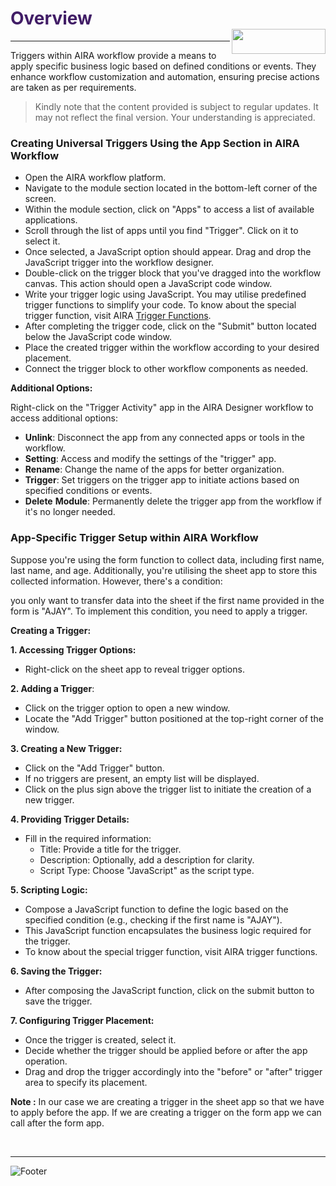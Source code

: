 <h1><span style="color: #411d66;">Overview                                                    <img align="right" width="150" height="40" src="https://github.com/airacommunity/AIRA-Installation/assets/153823636/2aee8e84-f308-4494-a715-afd9421b606e">
</span></h1>

<hr />

Triggers within AIRA workflow provide a means to apply specific business logic based on defined conditions or events. They enhance workflow customization and automation, ensuring precise actions are taken as per requirements.
<blockquote class="is-warning">Kindly note that the content provided is subject to regular updates. It may not reflect the final version. Your understanding is appreciated.</blockquote>
<h3 id="creating-universal-triggers-using-the-app-section-in-aira-workflow" class="toc-header">Creating Universal Triggers Using the App Section in AIRA Workflow</h3>
<ul>
 	<li>Open the AIRA workflow platform.</li>
 	<li>Navigate to the module section located in the bottom-left corner of the screen.</li>
 	<li>Within the module section, click on "Apps" to access a list of available applications.</li>
 	<li>Scroll through the list of apps until you find "Trigger". Click on it to select it.</li>
 	<li>Once selected, a JavaScript option should appear. Drag and drop the JavaScript trigger into the workflow designer.</li>
 	<li>Double-click on the trigger block that you've dragged into the workflow canvas. This action should open a JavaScript code window.</li>
 	<li>Write your trigger logic using JavaScript. You may utilise predefined trigger functions to simplify your code. To know about the special trigger function, visit AIRA <a class="is-external-link" href="https://github.com/airacommunity/AIRA-Functions-Document/blob/main/2.%20Trigger%20Functions.md">Trigger Functions</a>.</li>
 	<li>After completing the trigger code, click on the "Submit" button located below the JavaScript code window.</li>
 	<li>Place the created trigger within the workflow according to your desired placement.</li>
 	<li>Connect the trigger block to other workflow components as needed.</li>
</ul>
<strong>Additional Options:</strong>

Right-click on the "Trigger Activity" app in the AIRA Designer workflow to access additional options:
<ul>
 	<li><strong>Unlink</strong>: Disconnect the app from any connected apps or tools in the workflow.</li>
 	<li><strong>Setting</strong>: Access and modify the settings of the "trigger" app.</li>
 	<li><strong>Rename</strong>: Change the name of the apps for better organization.</li>
 	<li><strong>Trigger</strong>: Set triggers on the trigger app to initiate actions based on specified conditions or events.</li>
 	<li><strong>Delete</strong> <strong>Module</strong>: Permanently delete the trigger app from the workflow if it's no longer needed.</li>
</ul>
<h3 id="app-specific-trigger-setup-within-aira-workflow" class="toc-header">App-Specific Trigger Setup within AIRA Workflow</h3>
Suppose you're using the form function to collect data, including first name, last name, and age. Additionally, you're utilising the sheet app to store this collected information. However, there's a condition:

you only want to transfer data into the sheet if the first name provided in the form is "AJAY". To implement this condition, you need to apply a trigger.

<strong>Creating a Trigger:</strong>

<strong>1. Accessing Trigger Options:</strong>
<ul>
 	<li>Right-click on the sheet app to reveal trigger options.</li>
</ul>
<strong>2. Adding a Trigger</strong>:
<ul>
 	<li>Click on the trigger option to open a new window.</li>
 	<li>Locate the "Add Trigger" button positioned at the top-right corner of the window.</li>
</ul>
<strong>3. Creating a New Trigger:</strong>
<ul>
 	<li>Click on the "Add Trigger" button.</li>
 	<li>If no triggers are present, an empty list will be displayed.</li>
 	<li>Click on the plus sign above the trigger list to initiate the creation of a new trigger.</li>
</ul>
<strong>4. Providing Trigger Details:</strong>
<ul>
 	<li>Fill in the required information:
<ul>
 	<li>Title: Provide a title for the trigger.</li>
 	<li>Description: Optionally, add a description for clarity.</li>
 	<li>Script Type: Choose "JavaScript" as the script type.</li>
</ul>
</li>
</ul>
<strong>5. Scripting Logic:</strong>
<ul>
 	<li>Compose a JavaScript function to define the logic based on the specified condition (e.g., checking if the first name is "AJAY").</li>
 	<li>This JavaScript function encapsulates the business logic required for the trigger.</li>
 	<li>To know about the special trigger function, visit AIRA trigger functions.</li>
</ul>
<strong>6. Saving the Trigger:</strong>
<ul>
 	<li>After composing the JavaScript function, click on the submit button to save the trigger.</li>
</ul>
<strong>7. Configuring Trigger Placement:</strong>
<ul>
 	<li>Once the trigger is created, select it.</li>
 	<li>Decide whether the trigger should be applied before or after the app operation.</li>
 	<li>Drag and drop the trigger accordingly into the "before" or "after" trigger area to specify its placement.</li>
</ul>
<strong>Note :</strong> In our case we are creating a trigger in the sheet app so that we have to apply before the app. If we are creating a trigger on the form app we can call after the form app.

&nbsp;

---
![Footer](https://github.com/airacommunity/AIRA-Installation/assets/153823636/f78c5168-fae6-4a12-a01d-8e98fe7d7ae2)

